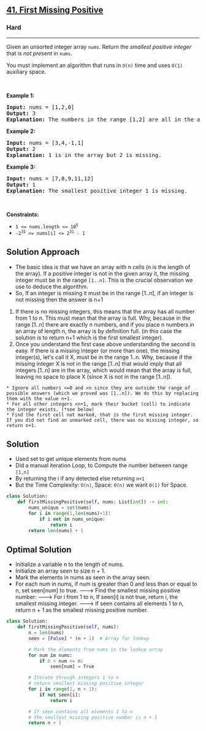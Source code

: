 <h2><a href="https://leetcode.com/problems/first-missing-positive">41. First Missing Positive</a></h2><h3>Hard</h3><hr><p>Given an unsorted integer array <code>nums</code>. Return the <em>smallest positive integer</em> that is <em>not present</em> in <code>nums</code>.</p>

<p>You must implement an algorithm that runs in <code>O(n)</code> time and uses <code>O(1)</code> auxiliary space.</p>

<p>&nbsp;</p>
<p><strong class="example">Example 1:</strong></p>

<pre>
<strong>Input:</strong> nums = [1,2,0]
<strong>Output:</strong> 3
<strong>Explanation:</strong> The numbers in the range [1,2] are all in the array.
</pre>

<p><strong class="example">Example 2:</strong></p>

<pre>
<strong>Input:</strong> nums = [3,4,-1,1]
<strong>Output:</strong> 2
<strong>Explanation:</strong> 1 is in the array but 2 is missing.
</pre>

<p><strong class="example">Example 3:</strong></p>

<pre>
<strong>Input:</strong> nums = [7,8,9,11,12]
<strong>Output:</strong> 1
<strong>Explanation:</strong> The smallest positive integer 1 is missing.
</pre>

<p>&nbsp;</p>
<p><strong>Constraints:</strong></p>

<ul>
	<li><code>1 &lt;= nums.length &lt;= 10<sup>5</sup></code></li>
	<li><code>-2<sup>31</sup> &lt;= nums[i] &lt;= 2<sup>31</sup> - 1</code></li>
</ul>

## Solution Approach 
* The basic idea is that we have an array with n cells (n is the length of the array). If a positive integer is not in the given array it, the missing integer must be in the range `[1..n]`. This is the crucial observation we use to deduce the algorithm.
* So, If an integer is missing it must be in the range [1..n], if an integer is not missing then the answer is n+1


1. If there is no missing integers, this means that the array has all number from 1 to n. This must mean that the array is full. Why, because in the range [1..n] there are exactly n numbers, and if you place n numbers in an array of length n, the array is by definition full. (in this case the solution is to return n+1 which is the first smallest integer).
2. Once you understand the first case above understanding the second is easy. If there is a missing integer (or more than one), the missing integer(s), let's call it X, must be in the range 1..n. Why, because if the missing integer X is not in the range [1..n] that would imply that all integers [1..n] are in the array, which would mean that the array is full, leaving no space to place X (since X is not in the range [1..n]).
```
* Ignore all numbers <=0 and >n since they are outside the range of possible answers (which we proved was [1..n]). We do this by replacing them with the value n+1.
* For all other integers <n+1, mark their bucket (cell) to indicate the integer exists. (*see below)
* Find the first cell not marked, that is the first missing integer. If you did not find an unmarked cell, there was no missing integer, so return n+1.
```

## Solution 
* Used set to get unique elements from nums 
* Did a manual iteration Loop, to Compute the number between range `[1,n]`
* By returning the i if any detected else returning `n+1`
* But the Time Complexity: `O(n)`, Space: `O(n)` we want `O(1)` for Space.
```python
class Solution:
    def firstMissingPositive(self, nums: List[int]) -> int:
        nums_unique = set(nums)
        for i in range(1,len(nums)+1):
            if i not in nums_unique:
                return i 
        return len(nums) + 1
```
## Optimal Solution 
* Initialize a variable n to the length of nums.
* Initialize an array seen to size n + 1.
* Mark the elements in nums as seen in the array seen.
* For each num in nums, if num is greater than 0 and less than or equal to n, set seen[num] to true.
---> Find the smallest missing positive number:
---> For i from 1 to n, If seen[i] is not true, return i, the smallest missing integer.
---> If seen contains all elements 1 to n, return n + 1 as the smallest missing positive number.

```python
class Solution:
    def firstMissingPositive(self, nums):
        n = len(nums)
        seen = [False] * (n + 1)  # Array for lookup

        # Mark the elements from nums in the lookup array
        for num in nums:
            if 0 < num <= n:
                seen[num] = True

        # Iterate through integers 1 to n
        # return smallest missing positive integer
        for i in range(1, n + 1):
            if not seen[i]:
                return i

        # If seen contains all elements 1 to n
        # the smallest missing positive number is n + 1
        return n + 1
```
